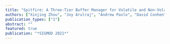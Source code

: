 ```yaml
---
title: "Spitfire: A Three-Tier Buffer Manager for Volatile and Non-Volatile Memory(Revision submitted)"
authors: ["Xinjing Zhou", "Joy Arulraj", "Andrew Pavlo", "David Conhen"]
publication_types: ["1"]
abstract: ""
featured: true
publication: "*SIGMOD 2021*"
---
```

